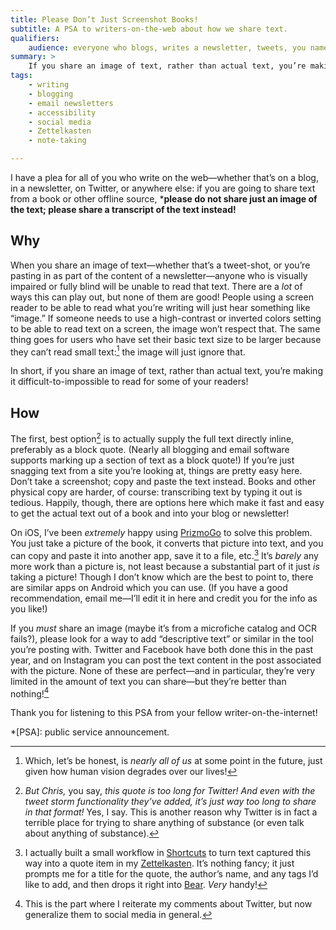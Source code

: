 ```yaml
---
title: Please Don’t Just Screenshot Books!
subtitle: A PSA to writers-on-the-web about how we share text.
qualifiers:
    audience: everyone who blogs, writes a newsletter, tweets, you name it. No shame for not knowing this—many people don’t!
summary: >
    If you share an image of text, rather than actual text, you’re making it difficult or impossible to read for some of your readers! Prefer actual text instead of pictures of text.
tags:
    - writing
    - blogging
    - email newsletters
    - accessibility
    - social media
    - Zettelkasten
    - note-taking

---
```


I have a plea for all of you who write on the web—whether that’s on a blog, in a newsletter, on Twitter, or anywhere else: if you are going to share text from a book or other offline source, ***please do not share just an image of the text; please share a transcript of the text instead!**

## Why

When you share an image of text—whether that’s a tweet-shot, or you’re pasting in as part of the content of a newsletter—anyone who is visually impaired or fully blind will be unable to read that text. There are a *lot* of ways this can play out, but none of them are good! People using a screen reader to be able to read what you’re writing will just hear something like “image.” If someone needs to use a high-contrast or inverted colors setting to be able to read text on a screen, the image won’t respect that. The same thing goes for users who have set their basic text size to be larger because they can’t read small text:[^small] the image will just ignore that.

In short, if you share an image of text, rather than actual text, you’re making it difficult-to-impossible to read for some of your readers!

[^small]: Which, let’s be honest, is *nearly all of us* at some point in the future, just given how human vision degrades over our lives!

## How

The first, best option[^twitter] is to actually supply the full text directly inline, preferably as a block quote. (Nearly all blogging and email software supports marking up a section of text as a block quote!) If you’re just snagging text from a site you’re looking at, things are pretty easy here. Don’t take a screenshot; copy and paste the text instead. Books and other physical copy are harder, of course: transcribing text by typing it out is tedious. Happily, though, there are options here which make it fast and easy to get the actual text out of a book and into your blog or newsletter!

On iOS, I’ve been *extremely* happy using [PrizmoGo] to solve this problem. You just take a picture of the book, it converts that picture into text, and you can copy and paste it into another app, save it to a file, etc.[^zettel-workflow] It’s *barely* any more work than a picture is, not least because a substantial part of it just *is* taking a picture! Though I don’t know which are the best to point to, there are similar apps on Android which you can use. (If you have a good recommendation, email me—I’ll edit it in here and credit you for the info as you like!)

[PrizmoGo]: https://apps.apple.com/us/app/prizmo-go-text-grabber/id1183367390

If you *must* share an image (maybe it’s from a microfiche catalog and OCR fails?), please look for a way to add “descriptive text” or similar in the tool you’re posting with. Twitter and Facebook have both done this in the past year, and on Instagram you can post the text content in the post associated with the picture. None of these are perfect—and in particular, they’re very limited in the amount of text you can share—but they’re better than nothing\![^social-media]

Thank you for listening to this PSA from your fellow writer-on-the-internet!

*[PSA]: public service announcement.

[^twitter]: <i>But Chris,</i> you say, <i>this quote is too long for Twitter! And even with the tweet storm functionality they’ve added, it’s just *way* too long to share in that format!</i> Yes, I say. This is another reason why Twitter is in fact a terrible place for trying to share anything of substance (or even talk about anything of substance).

[^zettel-workflow]: I actually built a small workflow in [Shortcuts] to turn text captured this way into a quote item in my [Zettelkasten]. It’s nothing fancy; it just prompts me for a title for the quote, the author’s name, and any tags I’d like to add, and then drops it right into [Bear]. *Very* handy!

[Shortcuts]: https://apps.apple.com/us/app/shortcuts/id1462947752
[Zettelkasten]: https://v5.chriskrycho.com/topics/zettelkasten
[Bear]: https://bear.app

[^social-media]: This is the part where I reiterate my comments about Twitter, but now generalize them to social media in general.
